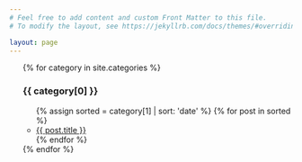 ```yaml
---
# Feel free to add content and custom Front Matter to this file.
# To modify the layout, see https://jekyllrb.com/docs/themes/#overriding-theme-defaults

layout: page
---
```


<ul>
  {% for category in site.categories %}
    <h3>{{ category[0] }}</h3>
    <ul>
      {% assign sorted = category[1] | sort: 'date' %}
      {% for post in sorted %}
        <li><a href="{{ post.url }}">{{ post.title }}</a></li>
      {% endfor %}
    </ul>
  {% endfor %}
</ul>